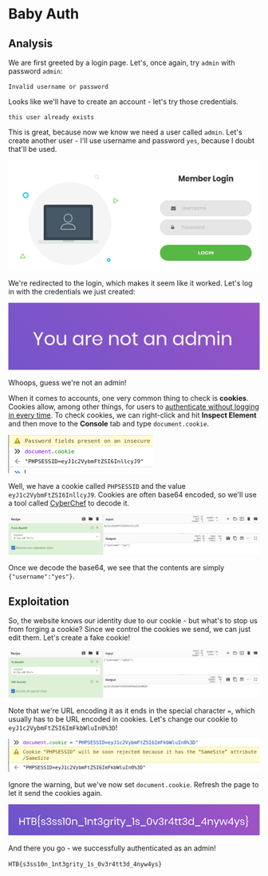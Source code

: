 # Baby Auth

## Analysis

We are first greeted by a login page. Let's, once again, try `admin` with password `admin`:

```
Invalid username or password
```

Looks like we'll have to create an account - let's try those credentials.

```
this user already exists
```

This is great, because now we know we need a user called `admin`. Let's create another user - I'll use username and password `yes`, because I doubt that'll be used.

![Login Redirect](<../../.gitbook/assets/image (23).png>)

We're redirected to the login, which makes it seem like it worked. Let's log in with the credentials we just created:

![](<../../.gitbook/assets/image (26).png>)

Whoops, guess we're not an admin!

When it comes to accounts, one very common thing to check is **cookies**. Cookies allow, among other things, for users to [authenticate without logging in every time](https://stackoverflow.com/questions/17769011/how-does-cookie-based-authentication-work). To check cookies, we can right-click and hit **Inspect Element** and then move to the **Console** tab and type `document.cookie`.

![](<../../.gitbook/assets/image (5).png>)

Well, we have a cookie called `PHPSESSID` and the value `eyJ1c2VybmFtZSI6InllcyJ9`. Cookies are often base64 encoded, so we'll use a tool called [CyberChef](https://gchq.github.io/CyberChef/) to decode it.

![](<../../.gitbook/assets/image (1).png>)

Once we decode the base64, we see that the contents are simply `{"username":"yes"}`.

## Exploitation

So, the website knows our identity due to our cookie - but what's to stop us from forging a cookie? Since we control the cookies we send, we can just edit them. Let's create a fake cookie!

![Creating a Fake Cookie Value](<../../.gitbook/assets/image (35).png>)

Note that we're URL encoding it as it ends in the special character `=`, which usually has to be URL encoded in cookies. Let's change our cookie to `eyJ1c2VybmFtZSI6ImFkbWluIn0%3D`!

![](<../../.gitbook/assets/image (11).png>)

Ignore the warning, but we've now set `document.cookie`. Refresh the page to let it send the cookies again.

![](<../../.gitbook/assets/image (19).png>)

And there you go - we successfully authenticated as an admin!

`HTB{s3ss10n_1nt3grity_1s_0v3r4tt3d_4nyw4ys}`
